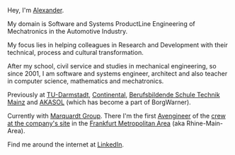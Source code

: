 Hey, I'm [Alexander](https://www.google.com/search?q=alexander+meaning).

My domain is Software and Systems ProductLine Engineering of Mechatronics in the Automotive Industry.

My focus lies in helping colleagues in Research and Development with their technical, process and cultural transformation.

After my school, civil service and studies in mechanical engineering, so since 2001, I am software and systems engineer, architect and also teacher in computer science, mathematics and mechatronics.

Previously at [TU-Darmstadt](https://www.tu-darmstadt.de/index.en.jsp), [Continental](https://www.continental.com/en/), [Berufsbildende Schule Technik Mainz](https://www.bbs1-mainz.com/) and [AKASOL](https://akasol.com) (which has become a part of BorgWarner).

Currently with [Marquardt Group](https://www.marquardt.com/us/). There I'm the first [Avengineer](https://avengineers.github.io) of the [crew at the company's site](https://avengineers.github.io/rmt/crew/index.html) in the [Frankfurt Metropolitan Area](https://goo.gl/maps/sgnQSeVCdqL3peSE7) (aka Rhine-Main-Area).

Find me around the internet at [LinkedIn](https://linkedin.com/in/mann-wahrenberg).
